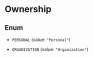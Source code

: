 

# Ownership

## Enum


* `PERSONAL` (value: `"Personal"`)

* `ORGANIZATION` (value: `"Organization"`)



